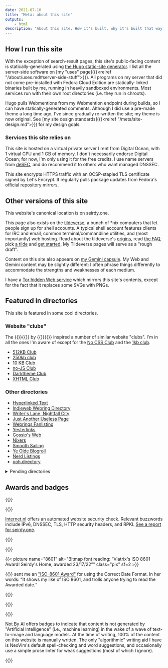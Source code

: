 ```yaml
---
date: 2021-07-10
title: "Meta: about this site"
outputs:
    - html
description: "About this site. How it's built, why it's built that way, privacy, accessibility, mirrors, etc."
---
```

How I run this site
-------------------

With the exception of search-result pages, this site's public-facing content is statically-generated using [the Hugo static-site generator](https://gohugo.io/). I list all the server-side software on [my "uses" page]({{<relref "/about/uses.md#server-side-stuff">}}). All programs on my server that did not come pre-installed with Fedora Cloud Edition are statically-linked binaries built by me, running in heavily sandboxed environments. Most services run with their own root directories (i.e. they run in chroots).

Hugo pulls Webmentions from my Webmention endpoint during builds, so I can have statically-generated comments. Although I did use a pre-made theme a long time ago, I've since gradually re-written the site; my theme is now original. See [my site design standards]({{<relref "/meta/site-design.md">}}) for my design goals.

### Services this site relies on

This site is hosted on a virtual private server I rent from Digital Ocean, with 1&nbsp;virtual CPU and 1&nbsp;GB of memory. I don't necessarily endorse Digital Ocean; for now, I'm only using it for the free credits. I use name servers from [deSEC](https://desec.io/), and do recommend it to others who want managed DNSSEC.

This site encrypts HTTPS traffic with an OCSP-stapled TLS certificate signed by Let's Encrypt. It regularly pulls package updates from Fedora's official repository mirrors.

Other versions of this site
---------------------------

This website's canonical location is on seirdy.one.

This page also exists on the [tildeverse](https://tildeverse.org/), a bunch of \*nix computers that let people sign up for shell accounts. A typical shell account features clients for IRC and email, common terminal/commandline utilities, and (most importantly) web hosting. Read about the tildeverse's [origins](https://web.archive.org/web/20180917091804/https://medium.com/message/tilde-club-i-had-a-couple-drinks-and-woke-up-with-1-000-nerds-a8904f0a2ebf), read [the FAQ](https://tilde.club/wiki/faq.html), pick [a tilde](https://tilde.club/%7Epfhawkins/othertildes.html) and [get started](https://tilde.club/~anthonydpaul/primer.html). My Tildeverse pages will serve as a "rough draft".

Content on this site also appears on <a rel="alternate" href="gemini://seirdy.one/" class="u-syndication">my Gemini capsule</a>. My Web and Gemini content may be slightly different: I often phrase things differently to accommodate the strengths and weaknesses of each medium.

I have a [Tor hidden Web service](http://wgq3bd2kqoybhstp77i3wrzbfnsyd27wt34psaja4grqiezqircorkyd.onion/ "{rel='alternate' class='u-syndication'}") which mirrors this site's contents, except for the fact that it replaces some SVGs with PNGs.

Featured in directories
-----------------------

This site is featured in some cool directories.

### Website "clubs"

The {{<mention-work itemtype="WebSite">}}{{<cited-work name="1MB Club" url="https://1mb.club/">}} by {{<indieweb-person itemprop="author" url="https://bt.ht/" first-name="Bradley" last-name="Taunt">}}{{</mention-work>}} inspired a number of similar website "clubs". I'm in all the ones I'm aware of except for the [No CSS Club](https://nocss.club/) and the [1kb club](https://1kb.club/).

- [512KB Club](https://www.512kb.club/)
- [250kb club](https://250kb.club/)
- [10 KB Club](https://10kbclub.com/)
- [no-JS Club](https://no-js.club/)
- [Darktheme Club](https://darktheme.club/)
- [XHTML Club](https://xhtml.club/)

### Other directories

- [Hyperlinked Text](https://sjmulder.nl/en/textonly.html)
- [Indieweb Webring Directory](https://xn--sr8hvo.ws/directory)
- [Writer's Lane, Nightfall City](https://nightfall.city/writers-lane/)
- [Just Another Useless Page](https://www.geocities.ws/jaup/jaup.htm)
- [Webrings Fanlisting](https://fanlistings.nickifaulk.com/webrings/)
- [Yesterlinks](https://links.yesterweb.org/)
- [Gossip's Web](https://gossipsweb.net/personal-websites)
- [Nixers](https://github.com/nixers-projects/sites/wiki/List-of-nixers.net-user-sites)
- [Smooth Sailing](https://smoothsailing.asclaria.org/)
- [Ye Olde Blogroll](https://blogroll.org/)
- [Nerd Listings](http://nerdlistings.info/)
- [ooh.directory](https://ooh.directory/)

<details>
<summary>Pending directories</summary>

- [LinkLane](https://www.linklane.net/) (pending)
- [Blog Surf](https://blogsurf.io/) (pending)

</details>

Awards and badges
------

{{<image-figure id="internetnl-web">}}

{{<picture name="internetnl-web" alt="Badge with text: 100% score in website test, internet.nl">}}

<figcaption itemprop="caption">

[Internet.nl](https://internet.nl/) offers an automated website security check. Relevant buzzwords include IPv6, DNSSEC, TLS, HTTP security headers, and RPKI. [See a report for seirdy.one](https://internet.nl/site/seirdy.one/1745918/).

</figcaption>

{{</image-figure>}}

{{<image-figure id="iso-8601">}}

{{< picture name="8601" alt="Bitmap font reading: “Viatrix's ISO 8601 Award! Seirdy's Home, awarded 23/17/22”" class="pix" sf=2 >}}

<figcaption itemprop="caption">

{{<indieweb-person itemprop="mentions" name="Viatrix" url="https://viatrix.is-hella.gay">}} sent me an ["ISO-8601 Award"](https://mincerafter42.github.io/fun/8601award.html) for using the Correct Date Format. In her words: <q cite="https://mincerafter42.github.io/fun/8601award.html">It shows my like of ISO 8601, and trolls anyone trying to read the Awarded date.</q>

</figcaption>

{{</image-figure>}}

{{<image-figure id="not-ai">}}

{{<picture name="notai" alt="written By human, not by AI">}}

<figcaption itemprop="caption">

[Not By AI](https://notbyai.fyi/) offers badges to indicate that content is not generated by "Artificial Intelligence" (i.e., machine learning) in the wake of a wave of text-to-image and language models. At the time of writing, 100% of the content on this website is manually written. The only "algorithmic" writing aid I have is NeoVim's default spell-checking and word suggestions, and occasionally use a simple prose linter for weak suggestions (most of which I ignore).

</figcaption>

{{</image-figure>}}

